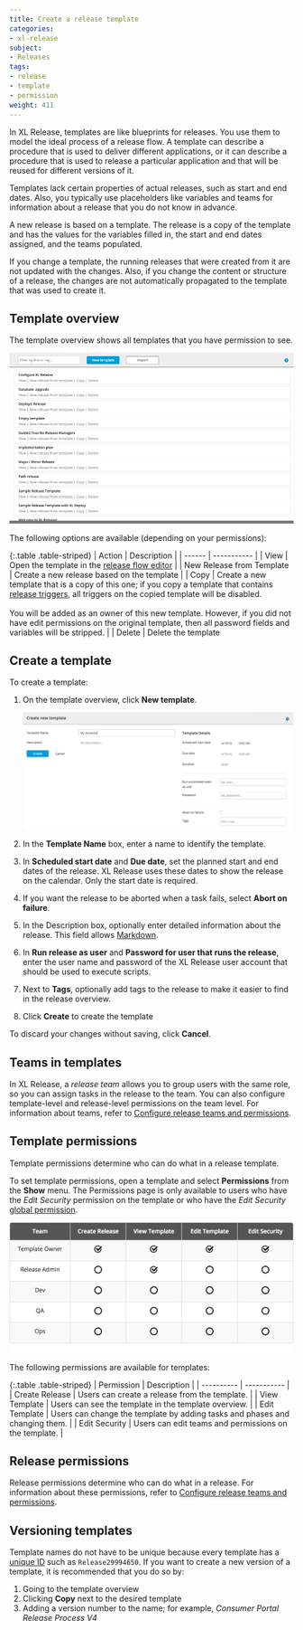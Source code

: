 ```yaml
---
title: Create a release template
categories:
- xl-release
subject:
- Releases
tags:
- release
- template
- permission
weight: 411
---
```


In XL Release, templates are like blueprints for releases. You use them to model the ideal process of a release flow. A template can describe a procedure that is used to deliver different applications, or it can describe a procedure that is used to release a particular application and that will be reused for different versions of it.

Templates lack certain properties of actual releases, such as start and end dates. Also, you typically use placeholders like variables and teams for information about a release that you do not know in advance.

A new release is based on a template. The release is a copy of the template and has the values for the variables filled in, the start and end dates assigned, and the teams populated.

If you change a template, the running releases that were created from it are not updated with the changes. Also, if you change the content or structure of a release, the changes are not automatically propagated to the template that was used to create it.

## Template overview

The template overview shows all templates that you have permission to see.

![Template Overview](../images/template-overview.png)

The following options are available (depending on your permissions):

{:.table .table-striped}
| Action | Description |
| ------ | ----------- |
| View | Open the template in the [release flow editor](/xl-release/how-to/using-the-release-flow-editor.html) |
| New Release from Template | Create a new release based on the template |
| Copy | Create a new template that is a copy of this one; if you copy a template that contains [release triggers](/xl-release/how-to/create-a-release-trigger.html), all triggers on the copied template will be disabled.<br /><br />You will be added as an owner of this new template. However, if you did not have edit permissions on the original template, then all password fields and variables will be stripped. |
| Delete | Delete the template

## Create a template

To create a template:

1. On the template overview, click **New template**.

    ![Create new template](../images/create-new-template.png)

1. In the **Template Name** box, enter a name to identify the template.
1. In **Scheduled start date** and **Due date**, set the planned start and end dates of the release. XL Release uses these dates to show the release on the calendar. Only the start date is required.
1. If you want the release to be aborted when a task fails, select **Abort on failure**.
1. In the Description box, optionally enter detailed information about the release. This field allows [Markdown](/xl-release/how-to/use-markdown-in-xl-release.html).
1. In **Run release as user** and **Password for user that runs the release**, enter the user name and password of the XL Release user account that should be used to execute scripts.
1. Next to **Tags**, optionally add tags to the release to make it easier to find in the release overview.
1. Click **Create** to create the template

To discard your changes without saving, click **Cancel**.

## Teams in templates

In XL Release, a *release team* allows you to group users with the same role, so you can assign tasks in the release to the team. You can also configure template-level and release-level permissions on the team level. For information about teams, refer to [Configure release teams and permissions](/xl-release/how-to/configure-release-teams-and-permissions.html).

## Template permissions

Template permissions determine who can do what in a release template.

To set template permissions, open a template and select **Permissions** from the **Show** menu. The Permissions page is only available to users who have the *Edit Security* permission on the template or who have the *Edit Security* [global permission](/xl-release/how-to/configure-permissions.html).

![Template Permissions](../images/template-permissions.png)

The following permissions are available for templates:

{:.table .table-striped}
| Permission | Description |
| ---------- | ----------- |
| Create Release | Users can create a release from the template. |
| View Template | Users can see the template in the template overview. |
| Edit Template | Users can change the template by adding tasks and phases and changing them. |
| Edit Security | Users can edit teams and permissions on the template. |

## Release permissions

Release permissions determine who can do what in a release. For information about these permissions, refer to [Configure release teams and permissions](/xl-release/how-to/configure-release-teams-and-permissions.html).

## Versioning templates

Template names do not have to be unique because every template has a [unique ID](/xl-release/how-to/how-to-find-ids.html#releases-and-templates) such as `Release29994650`. If you want to create a new version of a template, it is recommended that you do so by:

1. Going to the template overview
2. Clicking **Copy** next to the desired template
3. Adding a version number to the name; for example, _Consumer Portal Release Process V4_
